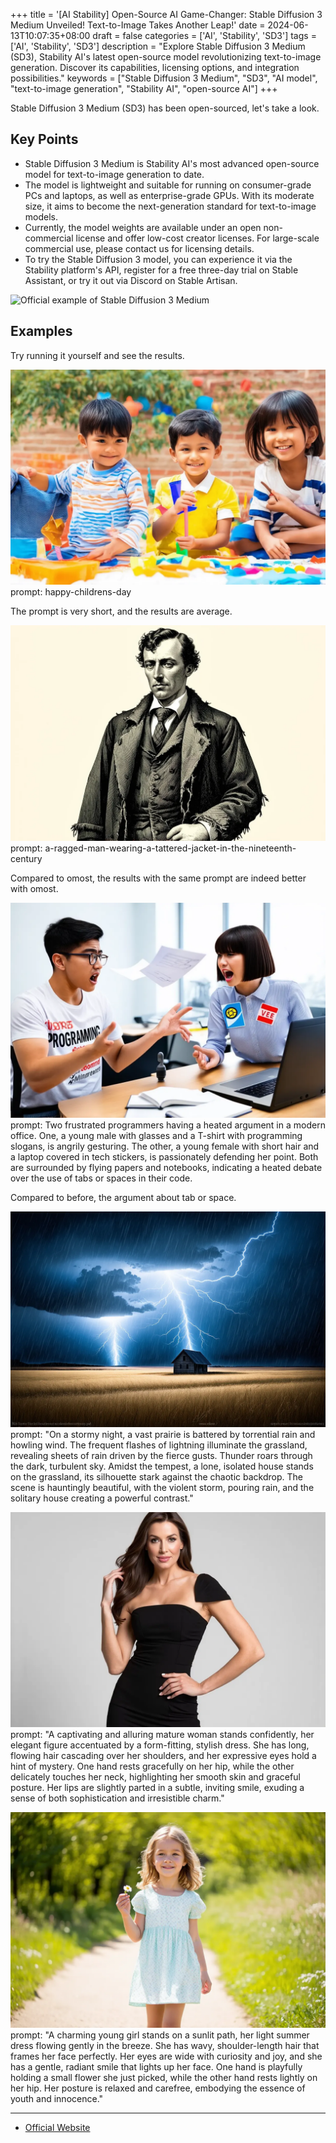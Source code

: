 +++
title = '[AI Stability] Open-Source AI Game-Changer: Stable Diffusion 3 Medium Unveiled! Text-to-Image Takes Another Leap!'
date = 2024-06-13T10:07:35+08:00
draft = false
categories = ['AI', 'Stability', 'SD3']
tags = ['AI', 'Stability', 'SD3']
description = "Explore Stable Diffusion 3 Medium (SD3), Stability AI's latest open-source model revolutionizing text-to-image generation. Discover its capabilities, licensing options, and integration possibilities."
keywords = ["Stable Diffusion 3 Medium", "SD3", "AI model", "text-to-image generation", "Stability AI", "open-source AI"]
+++

Stable Diffusion 3 Medium (SD3) has been open-sourced, let's take a look.

## Key Points

- Stable Diffusion 3 Medium is Stability AI's most advanced open-source model for text-to-image generation to date.
- The model is lightweight and suitable for running on consumer-grade PCs and laptops, as well as enterprise-grade GPUs. With its moderate size, it aims to become the next-generation standard for text-to-image models.
- Currently, the model weights are available under an open non-commercial license and offer low-cost creator licenses. For large-scale commercial use, please contact us for licensing details.
- To try the Stable Diffusion 3 model, you can experience it via the Stability platform's API, register for a free three-day trial on Stable Assistant, or try it out via Discord on Stable Artisan.

![Official example of Stable Diffusion 3 Medium](https://images.squarespace-cdn.com/content/v1/6213c340453c3f502425776e/ffc6a51a-ee29-4ac3-89bc-6907bbc6b2c6/blog_post.jpg?format=2500w)

## Examples

Try running it yourself and see the results.

![happy-childrens-day](happy-childrens-day.webp)
prompt: happy-childrens-day

The prompt is very short, and the results are average.

![a-ragged-man-wearing-a-tattered-jacket-in-the-nineteenth-century](a-ragged-man-wearing-a-tattered-jacket-in-the-nineteenth-century.webp)
prompt: a-ragged-man-wearing-a-tattered-jacket-in-the-nineteenth-century

Compared to omost, the results with the same prompt are indeed better with omost.

![tab-or-space](tab-or-space.webp)
prompt: Two frustrated programmers having a heated argument in a modern office. One, a young male with glasses and a T-shirt with programming slogans, is angrily gesturing. The other, a young female with short hair and a laptop covered in tech stickers, is passionately defending her point. Both are surrounded by flying papers and notebooks, indicating a heated debate over the use of tabs or spaces in their code.

Compared to before, the argument about tab or space.

![storm-prairie](storm-prairie.webp)
prompt: "On a stormy night, a vast prairie is battered by torrential rain and howling wind. The frequent flashes of lightning illuminate the grassland, revealing sheets of rain driven by the fierce gusts. Thunder roars through the dark, turbulent sky. Amidst the tempest, a lone, isolated house stands on the grassland, its silhouette stark against the chaotic backdrop. The scene is hauntingly beautiful, with the violent storm, pouring rain, and the solitary house creating a powerful contrast."

![mature-woman](mature-woman.webp)
prompt: "A captivating and alluring mature woman stands confidently, her elegant figure accentuated by a form-fitting, stylish dress. She has long, flowing hair cascading over her shoulders, and her expressive eyes hold a hint of mystery. One hand rests gracefully on her hip, while the other delicately touches her neck, highlighting her smooth skin and graceful posture. Her lips are slightly parted in a subtle, inviting smile, exuding a sense of both sophistication and irresistible charm."

![young-girl](young-girl.webp)  
prompt: "A charming young girl stands on a sunlit path, her light summer dress flowing gently in the breeze. She has wavy, shoulder-length hair that frames her face perfectly. Her eyes are wide with curiosity and joy, and she has a gentle, radiant smile that lights up her face. One hand is playfully holding a small flower she just picked, while the other hand rests lightly on her hip. Her posture is relaxed and carefree, embodying the essence of youth and innocence."

---

- [Official Website](https://stability.ai/news/stable-diffusion-3-medium)
<!-- - [original](...) -->
<!-- - [AI 博客 - 从零开始学AI](...) -->
<!-- - [AI Blog - Learn AI from scratch](...) -->
<!-- - [公众号 - 从零开始学AI](...) -->
<!-- - [CSDN - 从零开始学AI](...) -->
<!-- - [掘金 - 从零开始学AI](...) -->
<!-- - [知乎 - 从零开始学AI](...) -->
<!-- - [阿里云 - 从零开始学AI](...) -->
<!-- - [腾讯云 - 从零开始学AI](...) -->
